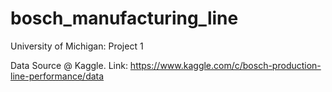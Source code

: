 # bosch_manufacturing_line
University of Michigan: Project 1

Data Source @ Kaggle.
Link: https://www.kaggle.com/c/bosch-production-line-performance/data
